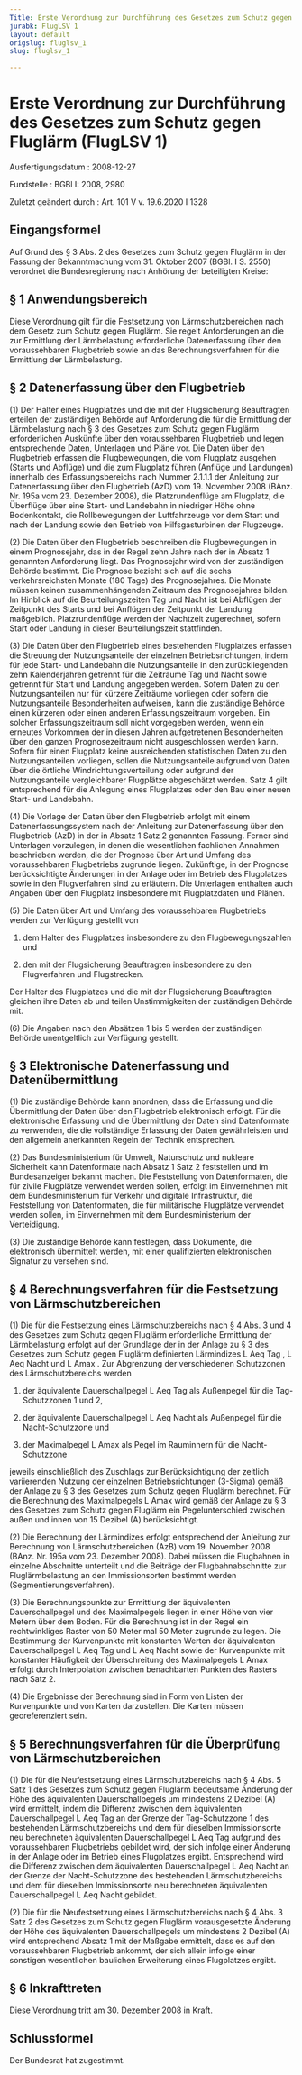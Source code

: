 ```yaml
---
Title: Erste Verordnung zur Durchführung des Gesetzes zum Schutz gegen Fluglärm
jurabk: FlugLSV 1
layout: default
origslug: fluglsv_1
slug: fluglsv_1

---
```


# Erste Verordnung zur Durchführung des Gesetzes zum Schutz gegen Fluglärm (FlugLSV 1)

Ausfertigungsdatum
:   2008-12-27

Fundstelle
:   BGBl I: 2008, 2980

Zuletzt geändert durch
:   Art. 101 V v. 19.6.2020 I 1328


## Eingangsformel

Auf Grund des § 3 Abs. 2 des Gesetzes zum Schutz gegen Fluglärm in der
Fassung der Bekanntmachung vom 31. Oktober 2007 (BGBl. I S. 2550)
verordnet die Bundesregierung nach Anhörung der beteiligten Kreise:


## § 1 Anwendungsbereich

Diese Verordnung gilt für die Festsetzung von Lärmschutzbereichen nach
dem Gesetz zum Schutz gegen Fluglärm. Sie regelt Anforderungen an die
zur Ermittlung der Lärmbelastung erforderliche Datenerfassung über den
voraussehbaren Flugbetrieb sowie an das Berechnungsverfahren für die
Ermittlung der Lärmbelastung.


## § 2 Datenerfassung über den Flugbetrieb

(1) Der Halter eines Flugplatzes und die mit der Flugsicherung
Beauftragten erteilen der zuständigen Behörde auf Anforderung die für
die Ermittlung der Lärmbelastung nach § 3 des Gesetzes zum Schutz
gegen Fluglärm erforderlichen Auskünfte über den voraussehbaren
Flugbetrieb und legen entsprechende Daten, Unterlagen und Pläne vor.
Die Daten über den Flugbetrieb erfassen die Flugbewegungen, die vom
Flugplatz ausgehen (Starts und Abflüge) und die zum Flugplatz führen
(Anflüge und Landungen) innerhalb des Erfassungsbereichs nach Nummer
2\.1.1.1 der Anleitung zur Datenerfassung über den Flugbetrieb (AzD)
vom 19. November 2008 (BAnz. Nr. 195a vom 23. Dezember 2008), die
Platzrundenflüge am Flugplatz, die Überflüge über eine Start- und
Landebahn in niedriger Höhe ohne Bodenkontakt, die Rollbewegungen der
Luftfahrzeuge vor dem Start und nach der Landung sowie den Betrieb von
Hilfsgasturbinen der Flugzeuge.

(2) Die Daten über den Flugbetrieb beschreiben die Flugbewegungen in
einem Prognosejahr, das in der Regel zehn Jahre nach der in Absatz 1
genannten Anforderung liegt. Das Prognosejahr wird von der zuständigen
Behörde bestimmt. Die Prognose bezieht sich auf die sechs
verkehrsreichsten Monate (180 Tage) des Prognosejahres. Die Monate
müssen keinen zusammenhängenden Zeitraum des Prognosejahres bilden. Im
Hinblick auf die Beurteilungszeiten Tag und Nacht ist bei Abflügen der
Zeitpunkt des Starts und bei Anflügen der Zeitpunkt der Landung
maßgeblich. Platzrundenflüge werden der Nachtzeit zugerechnet, sofern
Start oder Landung in dieser Beurteilungszeit stattfinden.

(3) Die Daten über den Flugbetrieb eines bestehenden Flugplatzes
erfassen die Streuung der Nutzungsanteile der einzelnen
Betriebsrichtungen, indem für jede Start- und Landebahn die
Nutzungsanteile in den zurückliegenden zehn Kalenderjahren getrennt
für die Zeiträume Tag und Nacht sowie getrennt für Start und Landung
angegeben werden. Sofern Daten zu den Nutzungsanteilen nur für kürzere
Zeiträume vorliegen oder sofern die Nutzungsanteile Besonderheiten
aufweisen, kann die zuständige Behörde einen kürzeren oder einen
anderen Erfassungszeitraum vorgeben. Ein solcher Erfassungszeitraum
soll nicht vorgegeben werden, wenn ein erneutes Vorkommen der in
diesen Jahren aufgetretenen Besonderheiten über den ganzen
Prognosezeitraum nicht ausgeschlossen werden kann. Sofern für einen
Flugplatz keine ausreichenden statistischen Daten zu den
Nutzungsanteilen vorliegen, sollen die Nutzungsanteile aufgrund von
Daten über die örtliche Windrichtungsverteilung oder aufgrund der
Nutzungsanteile vergleichbarer Flugplätze abgeschätzt werden. Satz 4
gilt entsprechend für die Anlegung eines Flugplatzes oder den Bau
einer neuen Start- und Landebahn.

(4) Die Vorlage der Daten über den Flugbetrieb erfolgt mit einem
Datenerfassungssystem nach der Anleitung zur Datenerfassung über den
Flugbetrieb (AzD) in der in Absatz 1 Satz 2 genannten Fassung. Ferner
sind Unterlagen vorzulegen, in denen die wesentlichen fachlichen
Annahmen beschrieben werden, die der Prognose über Art und Umfang des
voraussehbaren Flugbetriebs zugrunde liegen. Zukünftige, in der
Prognose berücksichtigte Änderungen in der Anlage oder im Betrieb des
Flugplatzes sowie in den Flugverfahren sind zu erläutern. Die
Unterlagen enthalten auch Angaben über den Flugplatz insbesondere mit
Flugplatzdaten und Plänen.

(5) Die Daten über Art und Umfang des voraussehbaren Flugbetriebs
werden zur Verfügung gestellt von

1.  dem Halter des Flugplatzes insbesondere zu den Flugbewegungszahlen und


2.  den mit der Flugsicherung Beauftragten insbesondere zu den
    Flugverfahren und Flugstrecken.



Der Halter des Flugplatzes und die mit der Flugsicherung Beauftragten
gleichen ihre Daten ab und teilen Unstimmigkeiten der zuständigen
Behörde mit.

(6) Die Angaben nach den Absätzen 1 bis 5 werden der zuständigen
Behörde unentgeltlich zur Verfügung gestellt.


## § 3 Elektronische Datenerfassung und Datenübermittlung

(1) Die zuständige Behörde kann anordnen, dass die Erfassung und die
Übermittlung der Daten über den Flugbetrieb elektronisch erfolgt. Für
die elektronische Erfassung und die Übermittlung der Daten sind
Datenformate zu verwenden, die die vollständige Erfassung der Daten
gewährleisten und den allgemein anerkannten Regeln der Technik
entsprechen.

(2) Das Bundesministerium für Umwelt, Naturschutz und nukleare
Sicherheit kann Datenformate nach Absatz 1 Satz 2 feststellen und im
Bundesanzeiger bekannt machen. Die Feststellung von Datenformaten, die
für zivile Flugplätze verwendet werden sollen, erfolgt im Einvernehmen
mit dem Bundesministerium für Verkehr und digitale Infrastruktur, die
Feststellung von Datenformaten, die für militärische Flugplätze
verwendet werden sollen, im Einvernehmen mit dem Bundesministerium der
Verteidigung.

(3) Die zuständige Behörde kann festlegen, dass Dokumente, die
elektronisch übermittelt werden, mit einer qualifizierten
elektronischen Signatur zu versehen sind.


## § 4 Berechnungsverfahren für die Festsetzung von Lärmschutzbereichen

(1) Die für die Festsetzung eines Lärmschutzbereichs nach § 4 Abs. 3
und 4 des Gesetzes zum Schutz gegen Fluglärm erforderliche Ermittlung
der Lärmbelastung erfolgt auf der Grundlage der in der Anlage zu § 3
des Gesetzes zum Schutz gegen Fluglärm definierten Lärmindizes L
Aeq Tag             , L
Aeq Nacht              und L
Amax             . Zur Abgrenzung der verschiedenen Schutzzonen des
Lärmschutzbereichs werden

1.  der äquivalente Dauerschallpegel L
    Aeq Tag                    als Außenpegel für die Tag-Schutzzonen 1
    und 2,


2.  der äquivalente Dauerschallpegel L
    Aeq Nacht                    als Außenpegel für die Nacht-Schutzzone
    und


3.  der Maximalpegel L
    Amax                    als Pegel im Rauminnern für die Nacht-
    Schutzzone



jeweils einschließlich des Zuschlags zur Berücksichtigung der zeitlich
variierenden Nutzung der einzelnen Betriebsrichtungen (3-Sigma) gemäß
der Anlage zu § 3 des Gesetzes zum Schutz gegen Fluglärm berechnet.
Für die Berechnung des Maximalpegels L
Amax              wird gemäß der Anlage zu § 3 des Gesetzes zum Schutz
gegen Fluglärm ein Pegelunterschied zwischen außen und innen von 15
Dezibel (A) berücksichtigt.

(2) Die Berechnung der Lärmindizes erfolgt entsprechend der Anleitung
zur Berechnung von Lärmschutzbereichen (AzB) vom 19. November 2008
(BAnz. Nr. 195a vom 23. Dezember 2008). Dabei müssen die Flugbahnen in
einzelne Abschnitte unterteilt und die Beiträge der Flugbahnabschnitte
zur Fluglärmbelastung an den Immissionsorten bestimmt werden
(Segmentierungsverfahren).

(3) Die Berechnungspunkte zur Ermittlung der äquivalenten
Dauerschallpegel und des Maximalpegels liegen in einer Höhe von vier
Metern über dem Boden. Für die Berechnung ist in der Regel ein
rechtwinkliges Raster von 50 Meter mal 50 Meter zugrunde zu legen. Die
Bestimmung der Kurvenpunkte mit konstanten Werten der äquivalenten
Dauerschallpegel L
Aeq Tag              und L
Aeq Nacht              sowie der Kurvenpunkte mit konstanter
Häufigkeit der Überschreitung des Maximalpegels L
Amax              erfolgt durch Interpolation zwischen benachbarten
Punkten des Rasters nach Satz 2.

(4) Die Ergebnisse der Berechnung sind in Form von Listen der
Kurvenpunkte und von Karten darzustellen. Die Karten müssen
georeferenziert sein.


## § 5 Berechnungsverfahren für die Überprüfung von Lärmschutzbereichen

(1) Die für die Neufestsetzung eines Lärmschutzbereichs nach § 4 Abs.
5 Satz 1 des Gesetzes zum Schutz gegen Fluglärm bedeutsame Änderung
der Höhe des äquivalenten Dauerschallpegels um mindestens 2 Dezibel
(A) wird ermittelt, indem die Differenz zwischen dem äquivalenten
Dauerschallpegel L
Aeq Tag              an der Grenze der Tag-Schutzzone 1 des
bestehenden Lärmschutzbereichs und dem für dieselben Immissionsorte
neu berechneten äquivalenten Dauerschallpegel L
Aeq Tag              aufgrund des voraussehbaren Flugbetriebs gebildet
wird, der sich infolge einer Änderung in der Anlage oder im Betrieb
eines Flugplatzes ergibt. Entsprechend wird die Differenz zwischen dem
äquivalenten Dauerschallpegel L
Aeq Nacht              an der Grenze der Nacht-Schutzzone des
bestehenden Lärmschutzbereichs und dem für dieselben Immissionsorte
neu berechneten äquivalenten Dauerschallpegel L
Aeq Nacht              gebildet.

(2) Die für die Neufestsetzung eines Lärmschutzbereichs nach § 4 Abs.
3 Satz 2 des Gesetzes zum Schutz gegen Fluglärm vorausgesetzte
Änderung der Höhe des äquivalenten Dauerschallpegels um mindestens 2
Dezibel (A) wird entsprechend Absatz 1 mit der Maßgabe ermittelt, dass
es auf den voraussehbaren Flugbetrieb ankommt, der sich allein infolge
einer sonstigen wesentlichen baulichen Erweiterung eines Flugplatzes
ergibt.


## § 6 Inkrafttreten

Diese Verordnung tritt am 30. Dezember 2008 in Kraft.


## Schlussformel

Der Bundesrat hat zugestimmt.

